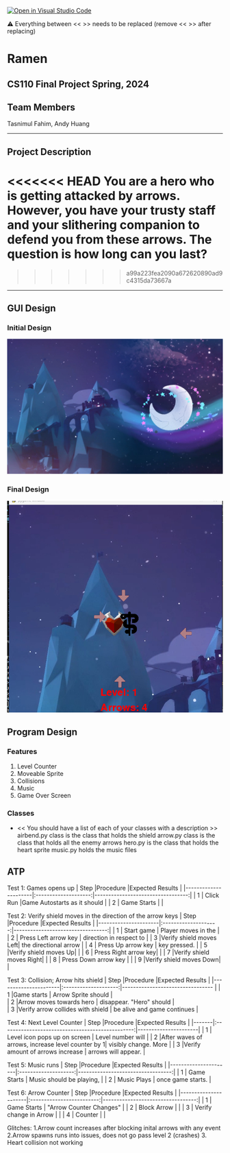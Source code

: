 [![Open in Visual Studio Code](https://classroom.github.com/assets/open-in-vscode-718a45dd9cf7e7f842a935f5ebbe5719a5e09af4491e668f4dbf3b35d5cca122.svg)](https://classroom.github.com/online_ide?assignment_repo_id=14753976&assignment_repo_type=AssignmentRepo)

:warning: Everything between << >> needs to be replaced (remove << >> after replacing)

# Ramen
## CS110 Final Project  Spring, 2024 

## Team Members

Tasnimul Fahim, Andy Huang

***

## Project Description

<<<<<<< HEAD
You are a hero who is getting attacked by arrows. However, you have your trusty staff and your slithering companion to defend you from these arrows. The question is how long can you last?
=======

>>>>>>> a99a223fea2090a672620890ad9c4315da73667a

***    

## GUI Design

### Initial Design

![initial gui](assets/backround.jpg)

### Final Design

![final gui](assets/finalgui.png)

## Program Design

### Features

1. Level Counter
2. Moveable Sprite
3. Collisions
4. Music
5. Game Over Screen

### Classes

- << You should have a list of each of your classes with a description >>
airbend.py class is the class that holds the shield
arrow.py class is the class that holds all the enemy arrows
hero.py is the class that holds the heart sprite
music.py holds the music files
## ATP
Test 1: Games opens up 
| Step                 |Procedure             |Expected Results                   |
|----------------------|:--------------------:|----------------------------------:|
|  1                   | Click Run            |Game Autostarts as it should       |
|  2                   | Game Starts          |                                   |


Test 2: Verify shield moves in the direction of the arrow keys 
| Step                 |Procedure             |Expected Results                   |
|----------------------|:--------------------:|----------------------------------:|
|  1                   | Start game           |      Player moves in the          |
|  2                   | Press Left arrow key |      direction in respect to      |
|  3                   |Verify shield moves Left|    the directional arrow        |
|  4                   | Press Up arrow key   |      key pressed.                 |
|  5                   |Verify shield moves Up|                                   |
|  6                   | Press Right arrow key|                                   |
|  7                   |Verify shield moves Right|                                |
|  8                   | Press Down arrow key |                                   |
|  9                   |Verify shield moves Down|                                 |

Test 3: Collision; Arrow hits shield 
| Step                 |Procedure             |Expected Results                  |
|----------------------|:--------------------:|--------------------------------- |
|  1         |Game starts                        |    Arrow Sprite should        |                        
|  2         |Arrow moves towards hero           |  disappear. "Hero" should     |                        
|  3         |Verify arrow collides with shield  | be alive and game continues   |
                        


Test 4: Next Level Counter
| Step  |Procedure                                         |Expected Results      |
|-------|:------------------------------------------------:|----------------------|
|  1    | Level icon pops up on screen                     | Level number will    |
|  2    |After waves of arrows, increase level counter by 1| visibly change. More |
|  3    |Verify amount of arrows increase                  | arrows will appear.  |

Test 5: Music runs
| Step                 |Procedure             |Expected Results                   |
|----------------------|:--------------------:|----------------------------------:|
|  1                   | Game Starts          |  Music should be playing,         |
|  2                   | Music Plays          |  once game starts.                |

Test 6: Arrow Counter
| Step                 |Procedure                  |Expected Results                   |
|----------------------|:-------------------------:|----------------------------------:|
|  1                   | Game Starts               |      "Arrow Counter Changes"      |
|  2                   | Block Arrow      |        |
|  3                   | Verify change in Arrow    |                                   |
|  4                   | Counter                   |                                   |


Glitches: 1.Arrow count increases after blocking inital arrows with any event
          2.Arrow spawns runs into issues, does not go pass level 2 (crashes)
          3. Heart collision not working
